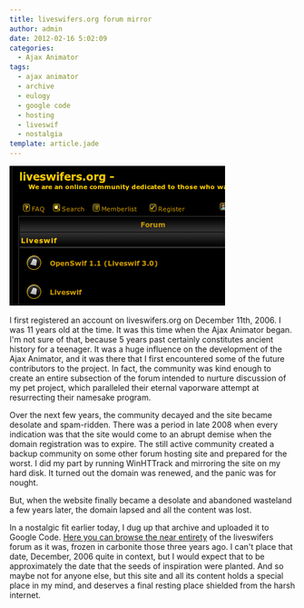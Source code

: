 ```yaml
---
title: liveswifers.org forum mirror
author: admin
date: 2012-02-16 5:02:09
categories:
  - Ajax Animator
tags: 
  - ajax animator
  - archive
  - eulogy
  - google code
  - hosting
  - liveswif
  - nostalgia
template: article.jade
---
```


[![](Screenshot.png "Liveswifers Post-Mortem")](http://forkswif.googlecode.com/git/Liveswifers/www.pryjon.com/liveswifers/forums/index.html)

I first registered an account on liveswifers.org on December 11th, 2006\. I was 11 years old at the time. It was this time when the Ajax Animator began. I'm not sure of that, because 5 years past certainly constitutes ancient history for a teenager. It was a huge influence on the development of the Ajax Animator, and it was there that I first encountered some of the future contributors to the project. In fact, the community was kind enough to create an entire subsection of the forum intended to nurture discussion of my pet project, which paralleled their eternal vaporware attempt at resurrecting their namesake program.

Over the next few years, the community decayed and the site became desolate and spam-ridden. There was a period in late 2008 when every indication was that the site would come to an abrupt demise when the domain registration was to expire. The still active community created a backup community on some other forum hosting site and prepared for the worst. I did my part by running WinHTTrack and mirroring the site on my hard disk. It turned out the domain was renewed, and the panic was for nought.

But, when the website finally became a desolate and abandoned wasteland a few years later, the domain lapsed and all the content was lost.

In a nostalgic fit earlier today, I dug up that archive and uploaded it to Google Code. [Here you can browse the near entirety](http://forkswif.googlecode.com/git/Liveswifers/www.pryjon.com/liveswifers/forums/index-2.html) of the liveswifers forum as it was, frozen in carbonite those three years ago. I can't place that date, December, 2006 quite in context, but I would expect that to be approximately the date that the seeds of inspiration were planted. And so maybe not for anyone else, but this site and all its content holds a special place in my mind, and deserves a final resting place shielded from the harsh internet.
